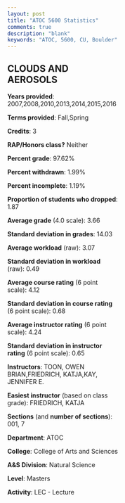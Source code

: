 ```yaml
---
layout: post
title: "ATOC 5600 Statistics"
comments: true
description: "blank"
keywords: "ATOC, 5600, CU, Boulder"
--- 
```

<head>
<script src="https://ajax.googleapis.com/ajax/libs/jquery/2.1.3/jquery.min.js"></script>
<script src="https://dl.dropboxusercontent.com/s/pc42nxpaw1ea4o9/highcharts.js?dl=0"></script>
<!-- <script src="../assets/js/highcharts.js"></script> -->
<style type="text/css">@font-face {
	font-family: "Bebas Neue";
	src: url(https://www.filehosting.org/file/details/544349/BebasNeue%20Regular.otf) format("opentype");
	}
	h1.Bebas { 
		font-family: "Bebas Neue", Verdana, Tahoma;
	}
</style>
</head>
<body>
	<div id="container" style="float: right; width: 45%; height: 88%; margin-left: 2.5%; margin-right: 2.5%;"></div>
	<script language="JavaScript">
		$(document).ready(function() {
		var chart = {type: 'column'};
		var title = {text: 'Grade Distribution'};
		var xAxis = {categories: ['A','B','C','D','F'],crosshair: true};
		var yAxis = {min: 0,title: {text: 'Percentage'}};
		var tooltip = {headerFormat: '<center><b><span style="font-size:20px">{point.key}</span></b></center>',
		               pointFormat: '<td style="padding:0"><b>{point.y:.1f}%</b></td>',
		               footerFormat: '</table>',shared: true,useHTML: true};
		var plotOptions = {column: {pointPadding: 0.0,borderWidth: 0}};  
		var credits = {enabled: false};var series= [{name: 'Percent',data: [69.9,29.13,0.97,0.0,0.0,]}];
		var json = {};
		json.chart = chart;
		json.title = title;
		json.tooltip = tooltip;
		json.xAxis = xAxis;
		json.yAxis = yAxis;  
		json.series = series;
		json.plotOptions = plotOptions;  
		json.credits = credits;
		$('#container').highcharts(json);
	});
	</script>
</body>
			   
## CLOUDS AND AEROSOLS

**Years provided**: 2007,2008,2010,2013,2014,2015,2016

**Terms provided**: Fall,Spring

**Credits**: 3

**RAP/Honors class?** Neither

**Percent grade**: 97.62%

**Percent withdrawn**: 1.99%

**Percent incomplete**: 1.19%

**Proportion of students who dropped**: 1.87

**Average grade** (4.0 scale): 3.66

**Standard deviation in grades**: 14.03

**Average workload** (raw): 3.07

**Standard deviation in workload** (raw): 0.49

**Average course rating** (6 point scale): 4.12

**Standard deviation in course rating** (6 point scale): 0.68

**Average instructor rating** (6 point scale): 4.24

**Standard deviation in instructor rating** (6 point scale): 0.65

**Instructors**: TOON, OWEN BRIAN,FRIEDRICH, KATJA,KAY, JENNIFER E.

**Easiest instructor** (based on class grade): FRIEDRICH, KATJA

**Sections** (and **number of sections**): 001, 7

**Department**: ATOC

**College**: College of Arts and Sciences

**A&S Division**: Natural Science

**Level**: Masters

**Activity**: LEC - Lecture